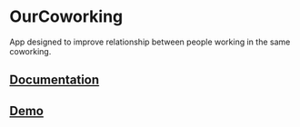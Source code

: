 # OurCoworking
App designed to improve relationship between people working in the same coworking.

## [Documentation](coworking-doc/README.md)

## [Demo](http://ourcoworking.surge.sh)